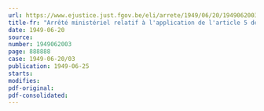```yaml
---
url: https://www.ejustice.just.fgov.be/eli/arrete/1949/06/20/1949062003/justel
title-fr: "Arrêté ministériel relatif à l'application de l'article 5 de l'arrêté-loi du 15 novembre 1945, instituant un Fonds national d'Aide au Rééquipement ménager des Travailleurs"
date: 1949-06-20
source:
number: 1949062003
page: 888888
case: 1949-06-20/03
publication: 1949-06-25
starts:
modifies:
pdf-original:
pdf-consolidated:
---
```


